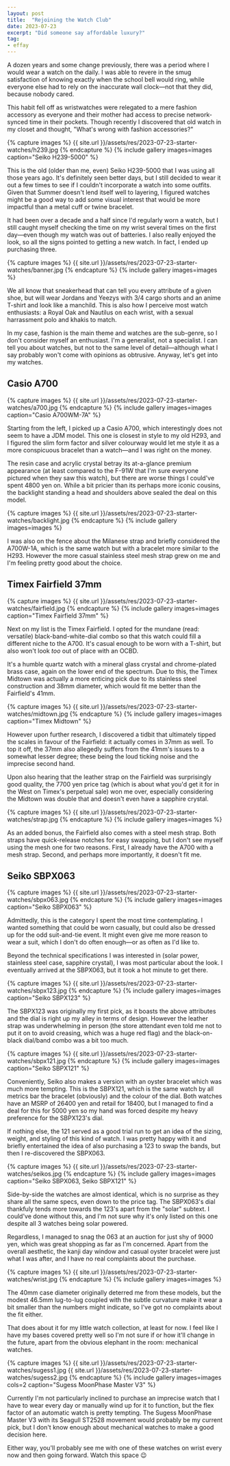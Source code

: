 ```yaml
---
layout: post
title:  "Rejoining the Watch Club"
date: 2023-07-23
excerpt: "Did someone say affordable luxury?"
tag:
- effay
---
```


A dozen years and some change previously, there was a period where I would wear a watch on the daily. I was able to revere in the smug satisfaction of knowing exactly when the school bell would ring, while everyone else had to rely on the inaccurate wall clock—not that they did, because nobody cared.

This habit fell off as wristwatches were relegated to a mere fashion accessory as everyone and their mother had access to precise network-synced time in their pockets. Though recently I discovered that old watch in my closet and thought, "What's wrong with fashion accessories?"

{% capture images %}
    {{ site.url }}/assets/res/2023-07-23-starter-watches/h239.jpg
{% endcapture %}
{% include gallery images=images caption="Seiko H239-5000" %}

This is the old (older than me, even) Seiko H239-5000 that I was using all those years ago. It's definitely seen better days, but I still decided to wear it out a few times to see if I couldn't incorporate a watch into some outfits. Given that Summer doesn't lend itself well to layering, I figured watches might be a good way to add some visual interest that would be more impactful than a metal cuff or twine bracelet.

It had been over a decade and a half since I'd regularly worn a watch, but I still caught myself checking the time on my wrist several times on the first day—even though my watch was out of batteries. I also really enjoyed the look, so all the signs pointed to getting a new watch. In fact, I ended up purchasing three.

{% capture images %}
    {{ site.url }}/assets/res/2023-07-23-starter-watches/banner.jpg
{% endcapture %}
{% include gallery images=images %}

We all know that sneakerhead that can tell you every attribute of a given shoe, but will wear Jordans and Yeezys with 3/4 cargo shorts and an anime T-shirt and look like a manchild. This is also how I perceive most watch enthusiasts: a Royal Oak and Nautilus on each wrist, with a sexual harrassment polo and khakis to match.

In my case, fashion is the main theme and watches are the sub-genre, so I don't consider myself an enthusiast. I'm a generalist, not a specialist. I can tell you about watches, but not to the same level of detail—although what I say probably won't come with opinions as obtrusive. Anyway, let's get into my watches.

## Casio A700

{% capture images %}
    {{ site.url }}/assets/res/2023-07-23-starter-watches/a700.jpg
{% endcapture %}
{% include gallery images=images caption="Casio A700WM-7A" %}

Starting from the left, I picked up a Casio A700, which interestingly does not seem to have a JDM model. This one is closest in style to my old H293, and I figured the slim form factor and silver colourway would let me style it as a more conspicuous bracelet than a watch—and I was right on the money.

The resin case and acrylic crystal betray its at-a-glance premium appearance (at least compared to the F-91W that I'm sure everyone pictured when they saw this watch), but there are worse things I could've spent 4800 yen on. While a bit pricier than its perhaps more iconic cousins, the backlight standing a head and shoulders above sealed the deal on this model.

{% capture images %}
    {{ site.url }}/assets/res/2023-07-23-starter-watches/backlight.jpg
{% endcapture %}
{% include gallery images=images %}

I was also on the fence about the Milanese strap and briefly considered the A700W-1A, which is the same watch but with a bracelet more similar to the H293. However the more casual stainless steel mesh strap grew on me and I'm feeling pretty good about the choice.

## Timex Fairfield 37mm

{% capture images %}
    {{ site.url }}/assets/res/2023-07-23-starter-watches/fairfield.jpg
{% endcapture %}
{% include gallery images=images caption="Timex Fairfield 37mm" %}

Next on my list is the Timex Fairfield. I opted for the mundane (read: versatile) black-band-white-dial combo so that this watch could fill a different niche to the A700. It's casual enough to be worn with a T-shirt, but also won't look *too* out of place with an OCBD.

It's a humble quartz watch with a mineral glass crystal and chrome-plated brass case, again on the lower end of the spectrum. Due to this, the Timex Midtown was actually a more enticing pick due to its stainless steel construction and 38mm diameter, which would fit me better than the Fairfield's 41mm.

{% capture images %}
    {{ site.url }}/assets/res/2023-07-23-starter-watches/midtown.jpg
{% endcapture %}
{% include gallery images=images caption="Timex Midtown" %}

However upon further research, I discovered a tidbit that ultimately tipped the scales in favour of the Fairfield: it actually comes in 37mm as well. To top it off, the 37mm also allegedly suffers from the 41mm's issues to a somewhat lesser degree; these being the loud ticking noise and the imprecise second hand.

Upon also hearing that the leather strap on the Fairfield was surprisingly good quality, the 7700 yen price tag (which is about what you'd get it for in the West on Timex's perpetual sale) won me over, especially considering the Midtown was double that and doesn't even have a sapphire crystal.

{% capture images %}
    {{ site.url }}/assets/res/2023-07-23-starter-watches/strap.jpg
{% endcapture %}
{% include gallery images=images %}

As an added bonus, the Fairfield also comes with a steel mesh strap. Both straps have quick-release notches for easy swapping, but I don't see myself using the mesh one for two reasons. First, I already have the A700 with a mesh strap. Second, and perhaps more importantly, it doesn't fit me.

## Seiko SBPX063

{% capture images %}
    {{ site.url }}/assets/res/2023-07-23-starter-watches/sbpx063.jpg
{% endcapture %}
{% include gallery images=images caption="Seiko SBPX063" %}

Admittedly, this is the category I spent the most time contemplating. I wanted something that could be worn casually, but could also be dressed up for the odd suit-and-tie event. It might even give me more reason to wear a suit, which I don't do often enough—or as often as I'd like to.

Beyond the technical specifications I was interested in (solar power, stainless steel case, sapphire crystal), I was most particular about the look. I eventually arrived at the SBPX063, but it took a hot minute to get there.

{% capture images %}
    {{ site.url }}/assets/res/2023-07-23-starter-watches/sbpx123.jpg
{% endcapture %}
{% include gallery images=images caption="Seiko SBPX123" %}

The SBPX123 was originally my first pick, as it boasts the above attributes and the dial is right up my alley in terms of design. However the leather strap was underwhelming in person (the store attendant even told me not to put it on to avoid creasing, which was a huge red flag) and the black-on-black dial/band combo was a bit too much.

{% capture images %}
    {{ site.url }}/assets/res/2023-07-23-starter-watches/sbpx121.jpg
{% endcapture %}
{% include gallery images=images caption="Seiko SBPX121" %}

Conveniently, Seiko also makes a version with an oyster bracelet which was much more tempting. This is the SBPX121, which is the same watch by all metrics bar the bracelet (obviously) and the colour of the dial. Both watches have an MSRP of 26400 yen and retail for 18400, but I managed to find a deal for this for 5000 yen so my hand was forced despite my heavy preference for the SBPX123's dial.

If nothing else, the 121 served as a good trial run to get an idea of the sizing, weight, and styling of this kind of watch. I was pretty happy with it and briefly entertained the idea of also purchasing a 123 to swap the bands, but then I re-discovered the SBPX063.

{% capture images %}
    {{ site.url }}/assets/res/2023-07-23-starter-watches/seikos.jpg
{% endcapture %}
{% include gallery images=images caption="Seiko SBPX063, Seiko SBPX121" %}

Side-by-side the watches are almost identical, which is no surprise as they share all the same specs, even down to the price tag. The SBPX063's dial thankfuly tends more towards the 123's apart from the "solar" subtext. I could've done without this, and I'm not sure why it's only listed on this one despite all 3 watches being solar powered.

Regardless, I managed to snag the 063 at an auction for just shy of 9000 yen, which was great shopping as far as I'm concerned. Apart from the overall aesthetic, the kanji day window and casual oyster bracelet were just what I was after, and I have no real complaints about the purchase.

{% capture images %}
    {{ site.url }}/assets/res/2023-07-23-starter-watches/wrist.jpg
{% endcapture %}
{% include gallery images=images %}

The 40mm case diameter originally deterred me from these models, but the modest 46.5mm lug-to-lug coupled with the subtle curvature make it wear a bit smaller than the numbers might indicate, so I've got no complaints about the fit either.

That does about it for my little watch collection, at least for now. I feel like I have my bases covered pretty well so I'm not sure if or how it'll change in the future, apart from the obvious elephant in the room: mechanical watches.

{% capture images %}
    {{ site.url }}/assets/res/2023-07-23-starter-watches/sugess1.jpg
    {{ site.url }}/assets/res/2023-07-23-starter-watches/sugess2.jpg
{% endcapture %}
{% include gallery images=images cols=2 caption="Sugess MoonPhase Master V3" %}

Currently I'm not particularly inclined to purchase an imprecise watch that I have to wear every day or manually wind up for it to function, but the flex factor of an automatic watch is pretty tempting. The Sugess MoonPhase Master V3 with its Seagull ST2528 movement would probably be my current pick, but I don't know enough about mechanical watches to make a good decision here.

Either way, you'll probably see me with one of these watches on wrist every now and then going forward. Watch this space 😉
